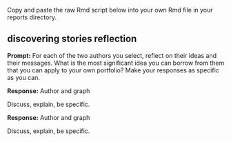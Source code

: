 
Copy and paste the raw Rmd script below into your own Rmd file in your
reports directory.

## discovering stories reflection

**Prompt:** For each of the two authors you select, reflect on their
ideas and their messages. What is the most significant idea you can
borrow from them that you can apply to your own portfolio? Make your
responses as specific as you can.

**Response:** Author and graph

Discuss, explain, be specific.

**Response:** Author and graph

Discuss, explain, be specific.

